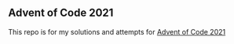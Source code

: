 ## Advent of Code 2021

This repo is for my solutions and attempts for [Advent of Code 2021](https://adventofcode.com/2021)
